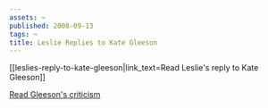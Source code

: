 ```yaml
---
assets: ~
published: 2008-09-13
tags: ~
title: Leslie Replies to Kate Gleeson
---
```

[[leslies-reply-to-kate-gleeson|link_text=Read Leslie's reply to Kate Gleeson]] 

[Read Gleeson's criticism](http://www.springerlink.com/content/yl87976436478130/?p=1d2de34b0d154254b1fcf34d212ef1d5&pi=8)
